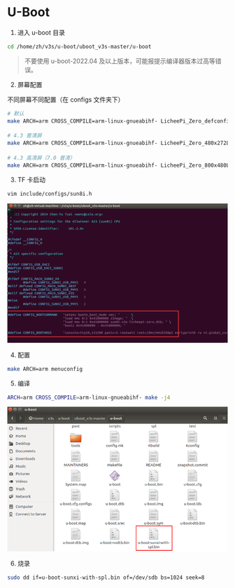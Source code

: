 # U-Boot

1. 进入 u-boot 目录

```bash
cd /home/zh/v3s/u-boot/uboot_v3s-master/u-boot
```

> 不要使用 u-boot-2022.04 及以上版本，可能报提示编译器版本过高等错误。

2. 屏幕配置

不同屏幕不同配置（在 configs 文件夹下）

```bash
# 默认
make ARCH=arm CROSS_COMPILE=arm-linux-gnueabihf- LicheePi_Zero_defconfig

# 4.3 普清屏
make ARCH=arm CROSS_COMPILE=arm-linux-gnueabihf- LicheePi_Zero_480x272LCD_defconfig

# 4.3 高清屏（7.0 普清） 
make ARCH=arm CROSS_COMPILE=arm-linux-gnueabihf- LicheePi_Zero_800x480LCD_defconfig
```

3. TF 卡启动

```bash
vim include/configs/sun8i.h
```

![image-20250608161659473](.assets/uboot/image-20250608161659473.png)

4. 配置

```bash
make ARCH=arm menuconfig
```

5. 编译

```bash
ARCH=arm CROSS_COMPILE=arm-linux-gnueabihf- make -j4
```

![image-20250608162202487](.assets/uboot/image-20250608162202487.png)


6. 烧录

```bash
sudo dd if=u-boot-sunxi-with-spl.bin of=/dev/sdb bs=1024 seek=8
```

